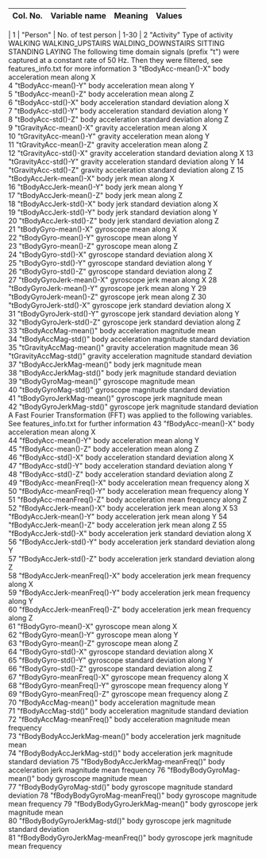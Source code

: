 


|  Col. No.   |	 Variable name  |	 Meaning 	|  Values  |
| ----------- | --------------- | --------- | -------- |

| 1	| "Person"         |  	No. of test person |	1-30 |
2	"Activity"                       	Type of activity	WALKING
WALKING_UPSTAIRS
WALDING_DOWNSTAIRS
SITTING
STANDING
LAYING
The following time domain signals (prefix "t") were captured at a constant rate of 50 Hz. Then they were filtered, see features_info.txt for more information
3	"tBodyAcc-mean()-X"              	body acceleration mean along X	
4	"tBodyAcc-mean()-Y"             	body acceleration mean along Y	
5	"tBodyAcc-mean()-Z"              	body acceleration mean along Z	
6	"tBodyAcc-std()-X"               	body acceleration standard deviation along X	
7	"tBodyAcc-std()-Y"               	body acceleration standard deviation along  Y	
8	"tBodyAcc-std()-Z"               	body acceleration standard deviation along Z	
9	"tGravityAcc-mean()-X"           	gravity acceleration mean along X	
10	"tGravityAcc-mean()-Y"           	gravity acceleration mean along Y	
11	"tGravityAcc-mean()-Z"           	gravity acceleration mean along Z	
12	"tGravityAcc-std()-X"           	gravity acceleration standard deviation along X	
13	"tGravityAcc-std()-Y"            	gravity acceleration standard deviation along Y	
14	"tGravityAcc-std()-Z"           	gravity acceleration standard deviation along Z	
15	"tBodyAccJerk-mean()-X"          	body jerk mean along X	
16	"tBodyAccJerk-mean()-Y"         	body jerk mean along Y	
17	"tBodyAccJerk-mean()-Z"          	body jerk mean along Z	
18	"tBodyAccJerk-std()-X"           	body jerk standard deviation along X	
19	"tBodyAccJerk-std()-Y"           	body jerk standard deviation along Y	
20	"tBodyAccJerk-std()-Z"           	body jerk standard deviation along Z	
21	"tBodyGyro-mean()-X"             	gyroscope mean along X	
22	"tBodyGyro-mean()-Y"             	gyroscope mean along Y	
23	"tBodyGyro-mean()-Z"             	gyroscope mean along Z	
24	"tBodyGyro-std()-X"             	gyroscope standard deviation along X	
25	"tBodyGyro-std()-Y"              	gyroscope standard deviation along Y	
26	"tBodyGyro-std()-Z"             	gyroscope standard deviation along Z	
27	"tBodyGyroJerk-mean()-X"         	gyroscope jerk mean along X	
28	"tBodyGyroJerk-mean()-Y"         	gyroscope jerk mean along Y	
29	"tBodyGyroJerk-mean()-Z"         	gyroscope jerk mean along Z	
30	"tBodyGyroJerk-std()-X"         	gyroscope jerk standard deviation along X	
31	"tBodyGyroJerk-std()-Y"          	gyroscope jerk standard deviation along Y	
32	"tBodyGyroJerk-std()-Z"         	gyroscope jerk standard deviation along Z	
33	"tBodyAccMag-mean()"             	body acceleration magnitude mean	
34	"tBodyAccMag-std()"             	body acceleration magnitude standard deviation	
35	"tGravityAccMag-mean()"      	gravity acceleration magnitude mean	
36	"tGravityAccMag-std()"           	gravity acceleration magnitude standard deviation	
37	"tBodyAccJerkMag-mean()"         	body jerk magnitude mean	
38	"tBodyAccJerkMag-std()"         	body jerk magnitude standard deviation	
39	"tBodyGyroMag-mean()"            	gyroscope magnitude mean	
40	"tBodyGyroMag-std()"             	gyroscope magnitude standard deviation	
41	"tBodyGyroJerkMag-mean()"        	gyroscope jerk magnitude mean	
42	"tBodyGyroJerkMag-std()"         	gyroscope jerk magnitude standard deviation	
A Fast Fourier Transformation (FFT) was applied to the following variables. See features_info.txt for further information
43	"fBodyAcc-mean()-X"              	body acceleration mean along X	
44	"fBodyAcc-mean()-Y"             	body acceleration mean along Y	
45	"fBodyAcc-mean()-Z"              	body acceleration mean along Z	
46	"fBodyAcc-std()-X"               	body acceleration standard deviation along X	
47	"fBodyAcc-std()-Y"               	body acceleration standard deviation along Y	
48	"fBodyAcc-std()-Z"               	body acceleration standard deviation along Z	
49	"fBodyAcc-meanFreq()-X"          	body acceleration mean frequency along X	
50	"fBodyAcc-meanFreq()-Y"         	body acceleration mean frequency along Y	
51	"fBodyAcc-meanFreq()-Z"          	body acceleration mean frequency along Z	
52	"fBodyAccJerk-mean()-X"         	body acceleration jerk mean along X	
53	"fBodyAccJerk-mean()-Y"          	body acceleration jerk mean along Y	
54	"fBodyAccJerk-mean()-Z"         	body acceleration jerk mean along Z	
55	"fBodyAccJerk-std()-X"           	body acceleration jerk standard deviation along X	
56	"fBodyAccJerk-std()-Y"           	body acceleration jerk standard deviation along Y	
57	"fBodyAccJerk-std()-Z"           	body acceleration jerk standard deviation along Z	
58	"fBodyAccJerk-meanFreq()-X"     	body acceleration jerk mean frequency along X	
59	"fBodyAccJerk-meanFreq()-Y"      	body acceleration jerk mean frequency along Y	
60	 "fBodyAccJerk-meanFreq()-Z"     	body acceleration jerk mean frequency along Z	
61	"fBodyGyro-mean()-X"             	gyroscope mean along X	
62	"fBodyGyro-mean()-Y"             	gyroscope mean along Y	
63	"fBodyGyro-mean()-Z"             	gyroscope mean along Z	
64	"fBodyGyro-std()-X"             	gyroscope standard deviation along X	
65	"fBodyGyro-std()-Y"              	gyroscope standard deviation along Y	
66	"fBodyGyro-std()-Z"             	gyroscope standard deviation along Z	
67	"fBodyGyro-meanFreq()-X"         	gyroscope mean frequency along X	
68	"fBodyGyro-meanFreq()-Y"         	gyroscope mean frequency along Y	
69	"fBodyGyro-meanFreq()-Z"         	gyroscope mean frequency along Z	
70	"fBodyAccMag-mean()"             	body acceleration magnitude mean	
71	"fBodyAccMag-std()"              	body acceleration magnitude standard deviation	
72	"fBodyAccMag-meanFreq()"         	body acceleration magnitude mean frequency	
73	"fBodyBodyAccJerkMag-mean()"     	body acceleration jerk magnitude mean	
74	"fBodyBodyAccJerkMag-std()"     	body acceleration jerk magnitude standard deviation	
75	"fBodyBodyAccJerkMag-meanFreq()" 	body acceleration jerk magnitude mean frequency	
76	"fBodyBodyGyroMag-mean()"       	body gyroscope magnitude mean	
77	"fBodyBodyGyroMag-std()"         	body gyroscope magnitude standard deviation	
78	"fBodyBodyGyroMag-meanFreq()"   	body gyroscope magnitude mean frequency	
79	"fBodyBodyGyroJerkMag-mean()"    	body gyroscope jerk magnitude mean	
80	"fBodyBodyGyroJerkMag-std()"     	body gyroscope jerk magnitude standard deviation	
81	"fBodyBodyGyroJerkMag-meanFreq()"	body gyroscope jerk magnitude mean frequency	
